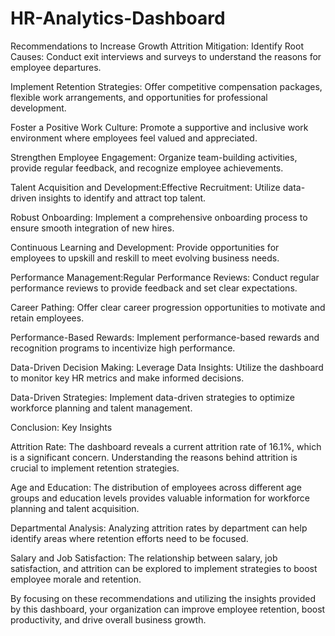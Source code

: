 # HR-Analytics-Dashboard
Recommendations to Increase Growth
Attrition Mitigation:
Identify Root Causes: Conduct exit interviews and surveys to understand the reasons for employee departures.

Implement Retention Strategies: Offer competitive compensation packages, flexible work arrangements, and opportunities for professional development.

Foster a Positive Work Culture: Promote a supportive and inclusive work environment where employees feel valued and appreciated.

Strengthen Employee Engagement: Organize team-building activities, provide regular feedback, and recognize employee achievements.

Talent Acquisition and Development:Effective Recruitment: Utilize data-driven insights to identify and attract top talent.

Robust Onboarding: Implement a comprehensive onboarding process to ensure smooth integration of new hires.

Continuous Learning and Development: Provide opportunities for employees to upskill and reskill to meet evolving business needs.

Performance Management:Regular Performance Reviews: Conduct regular performance reviews to provide feedback and set clear expectations.

Career Pathing: Offer clear career progression opportunities to motivate and retain employees.

Performance-Based Rewards: Implement performance-based rewards and recognition programs to incentivize high performance.

Data-Driven Decision Making: Leverage Data Insights: Utilize the dashboard to monitor key HR metrics and make informed decisions.

 Data-Driven Strategies: Implement data-driven strategies to optimize workforce planning and talent management.

 Conclusion: Key Insights

Attrition Rate: The dashboard reveals a current attrition rate of 16.1%, which is a significant concern. Understanding the reasons behind attrition is crucial to implement retention strategies.

Age and Education: The distribution of employees across different age groups and education levels provides valuable information for workforce planning and talent acquisition.

Departmental Analysis: Analyzing attrition rates by department can help identify areas where retention efforts need to be focused.

Salary and Job Satisfaction: The relationship between salary, job satisfaction, and attrition can be explored to implement strategies to boost employee morale and retention.

By focusing on these recommendations and utilizing the insights provided by this dashboard, your organization can improve employee retention, boost productivity, and drive overall business growth.
